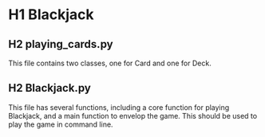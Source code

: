 # H1 Blackjack

## H2 playing_cards.py
This file contains two classes, one for Card and one for Deck.


## H2 Blackjack.py
This file has several functions, including a core function for playing Blackjack, and a main function to envelop the game. This should be used to play the game in command line.
